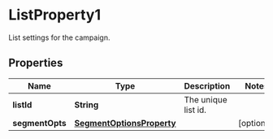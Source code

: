 

# ListProperty1

List settings for the campaign.

## Properties

| Name | Type | Description | Notes |
|------------ | ------------- | ------------- | -------------|
|**listId** | **String** | The unique list id. |  |
|**segmentOpts** | [**SegmentOptionsProperty**](SegmentOptionsProperty.md) |  |  [optional] |



